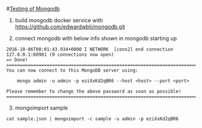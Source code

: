 #[Testing of Mongodb](https://github.com/edwardwbli/mongodb.git)

1. build mongodb docker service with https://github.com/edwardwbli/mongodb.git

2. connect mongodb with below info shown in mongodb starting up

```
2016-10-06T08:01:43.934+0000 I NETWORK  [conn2] end connection 127.0.0.1:60981 (0 connections now open)
=> Done!
========================================================================
You can now connect to this MongoDB server using:

    mongo admin -u admin -p eziXxKd2qBR6 --host <host> --port <port>

Please remember to change the above password as soon as possible!
========================================================================
```
3. mongoimport sample 
```
cat sample.json | mongoimport -c sample -u admin -p eziXxKd2qBR6
```
